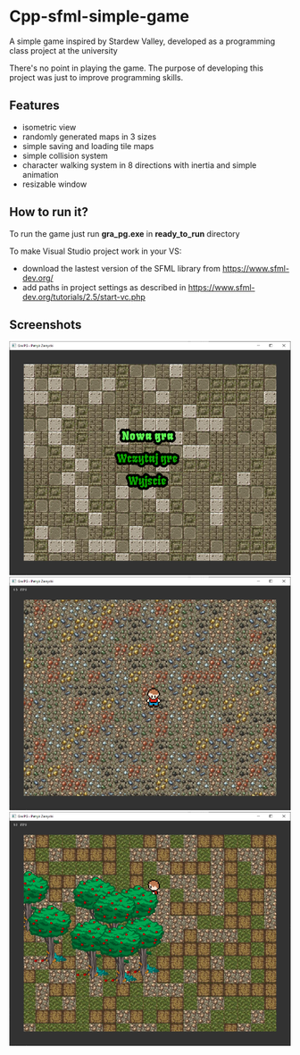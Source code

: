 # Cpp-sfml-simple-game
A simple game inspired by Stardew Valley, developed as a programming class project at the university

There's no point in playing the game. The purpose of developing this project was just to improve programming skills.

## Features
- isometric view
- randomly generated maps in 3 sizes
- simple saving and loading tile maps
- simple collision system
- character walking system in 8 directions with inertia and simple animation
- resizable window

## How to run it?
To run the game just run **gra_pg.exe** in **ready_to_run** directory

To make Visual Studio project work in your VS:
* download the lastest version of the SFML library from https://www.sfml-dev.org/
* add paths in project settings as described in https://www.sfml-dev.org/tutorials/2.5/start-vc.php

## Screenshots
![Screenshot](screenshots/screenshot1.png?raw=true "Sample1")
![Screenshot](screenshots/screenshot2.png?raw=true "Sample2")
![Screenshot](screenshots/screenshot3.png?raw=true "Sample3")